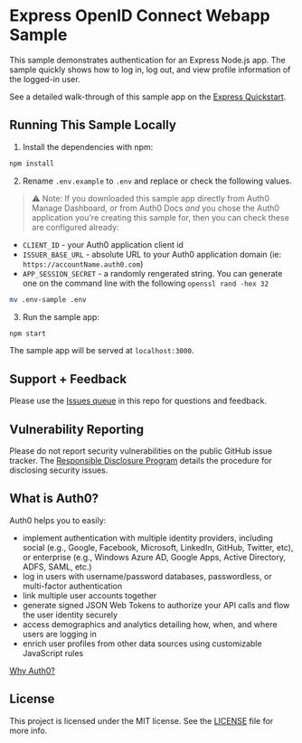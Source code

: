 # Express OpenID Connect Webapp Sample

This sample demonstrates authentication for an Express Node.js app. The sample quickly shows how to log in, log out, and view profile information of the logged-in user.

See a detailed walk-through of this sample app on the [Express Quickstart](https://auth0.com/docs/quickstart/webapp/express).

## Running This Sample Locally

1. Install the dependencies with npm:

```bash
npm install
```

2. Rename `.env.example` to `.env` and replace or check the following values. 

> ⚠️ Note: If you downloaded this sample app directly from Auth0 Manage Dashboard, or from Auth0 Docs _and_ you chose the Auth0 application you're creating this sample for, then you can check these are configured already: 

* `CLIENT_ID` - your Auth0 application client id
* `ISSUER_BASE_URL` - absolute URL to your Auth0 application domain (ie: `https://accountName.auth0.com`)
* `APP_SESSION_SECRET` - a randomly rengerated string.  You can generate one on the command line with the following `openssl rand -hex 32`


```bash
mv .env-sample .env
```

3. Run the sample app:

```bash
npm start
```

The sample app will be served at `localhost:3000`.

## Support + Feedback

Please use the [Issues queue](https://github.com/auth0-samples/auth0-express-webapp-sample/issues) in this repo for questions and feedback.

## Vulnerability Reporting

Please do not report security vulnerabilities on the public GitHub issue tracker. The [Responsible Disclosure Program](https://auth0.com/whitehat) details the procedure for disclosing security issues.

## What is Auth0?

Auth0 helps you to easily:

- implement authentication with multiple identity providers, including social (e.g., Google, Facebook, Microsoft, LinkedIn, GitHub, Twitter, etc), or enterprise (e.g., Windows Azure AD, Google Apps, Active Directory, ADFS, SAML, etc.)
- log in users with username/password databases, passwordless, or multi-factor authentication
- link multiple user accounts together
- generate signed JSON Web Tokens to authorize your API calls and flow the user identity securely
- access demographics and analytics detailing how, when, and where users are logging in
- enrich user profiles from other data sources using customizable JavaScript rules

[Why Auth0?](https://auth0.com/why-auth0)

## License

This project is licensed under the MIT license. See the [LICENSE](LICENSE) file for more info.
